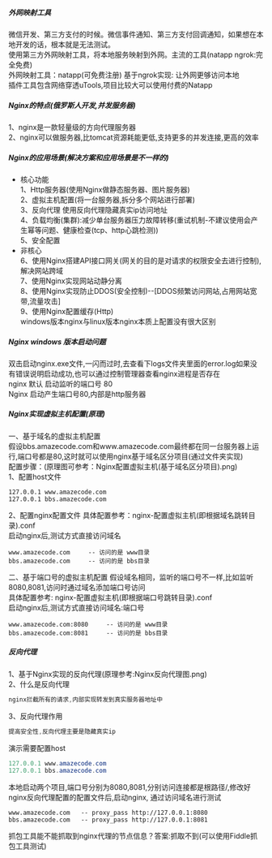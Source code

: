 ##### 外网映射工具
微信开发、第三方支付的时候。微信事件通知、第三方支付回调通知，如果想在本地开发的话，根本就是无法测试。    
使用第三方外网映射工具，将本地服务映射到外网。主流的工具(natapp ngrok:完全免费)     
外网映射工具：natapp(可免费注册) 基于ngrok实现: 让外网更够访问本地      
插件工具包含网络穿透uTools,项目比较大可以使用付费的Natapp        
##### Nginx的特点(俄罗斯人开发,并发服务器)
1、nginx是一款轻量级的方向代理服务器     
2、nginx可以做服务器,比tomcat资源耗能更低,支持更多的并发连接,更高的效率     
##### Nginx的应用场景(解决方案和应用场景是不一样的)
- 核心功能              
1、Http服务器(使用Nginx做静态服务器、图片服务器)         
2、虚拟主机配置(将一台服务器,拆分多个网站进行部署)        
3、反向代理 使用反向代理隐藏真实ip访问地址    
4、负载均衡(集群):减少单台服务器压力故障转移(重试机制-不建议使用会产生幂等问题、健康检查(tcp、http心跳检测))     
5、安全配置     
- 非核心       
6、使用Nginx搭建API接口网关(网关的目的是对请求的权限安全去进行控制),解决网站跨域        
7、使用Nginx实现网站动静分离      
8、使用Nginx实现防止DDOS(安全控制)--[DDOS频繁访问网站,占用网站宽带,流量攻击]         
9、使用Nginx配置缓存(Http)  
windows版本nginx与linux版本nginx本质上配置没有很大区别
##### Nginx windows 版本启动问题
双击启动nginx.exe文件,一闪而过时,去查看下logs文件夹里面的error.log如果没有错误说明启动成功,也可以通过控制管理器查看nginx进程是否存在    
nginx 默认 启动监听的端口号 80      
Nginx 启动产生端口号80,内部是http服务器  
##### Nginx实现虚拟主机配置(原理)
一、基于域名的虚拟主机配置       
假设bbs.amazecode.com和www.amazecode.com最终都在同一台服务器上运行,端口号都是80,这时就可以使用nginx基于域名区分项目(通过文件夹实现)         
配置步骤：(原理图可参考：Nginx配置虚拟主机(基于域名区分项目).png)           
1、配置host文件
```text
127.0.0.1 www.amazecode.com
127.0.0.1 bbs.amazecode.com
```
2、配置nginx配置文件
具体配置参考：nginx-配置虚拟主机(即根据域名跳转目录).conf  
启动nginx后,测试方式直接访问域名
```text
www.amazecode.com     -- 访问的是 www目录
bbs.amazecode.com     -- 访问的是 bbs目录
```   
二、基于端口号的虚拟主机配置
假设域名相同，监听的端口号不一样,比如监听8080,8081,访问时通过域名添加端口号访问          
具体配置参考: nginx-配置虚拟主机(即根据端口号跳转目录).conf     
启动nginx后,测试方式直接访问域名:端口号
```text
www.amazecode.com:8080     -- 访问的是 www目录
bbs.amazecode.com:8081     -- 访问的是 bbs目录
```   
##### 反向代理
1、基于Nginx实现的反向代理(原理参考:Nginx反向代理图.png)        
2、什么是反向代理
```java
nginx拦截所有的请求,内部实现转发到真实服务器地址中
```  
3、反向代理作用   
```java
提高安全性,反向代理主要是隐藏真实ip
```
演示需要配置host
```java
127.0.0.1 www.amazecode.com
127.0.0.1 bbs.amazecode.com
```
本地启动两个项目,端口号分别为8080,8081,分别访问连接都是根路径/,修改好nginx反向代理配置的配置文件后,启动nginx,
通过访问域名进行测试    
```text
www.amazecode.com   -- proxy_pass http://127.0.0.1:8080
bbs.amazecode.com   -- proxy_pass http://127.0.0.1:8081
```    
抓包工具能不能抓取到nginx代理的节点信息？答案:抓取不到(可以使用Fiddle抓包工具测试)

